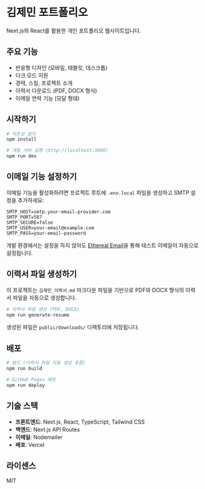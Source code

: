 # 김제민 포트폴리오

Next.js와 React를 활용한 개인 포트폴리오 웹사이트입니다.

## 주요 기능

- 반응형 디자인 (모바일, 태블릿, 데스크톱)
- 다크 모드 지원
- 경력, 스킬, 프로젝트 소개
- 이력서 다운로드 (PDF, DOCX 형식)
- 이메일 연락 기능 (모달 형태)

## 시작하기

```bash
# 의존성 설치
npm install

# 개발 서버 실행 (http://localhost:3000)
npm run dev
```

## 이메일 기능 설정하기

이메일 기능을 활성화하려면 프로젝트 루트에 `.env.local` 파일을 생성하고 SMTP 설정을 추가하세요:

```
SMTP_HOST=smtp.your-email-provider.com
SMTP_PORT=587
SMTP_SECURE=false
SMTP_USER=your-email@example.com
SMTP_PASS=your-email-password
```

개발 환경에서는 설정을 하지 않아도 [Ethereal Email](https://ethereal.email/)을 통해 테스트 이메일이 자동으로 설정됩니다.

## 이력서 파일 생성하기

이 프로젝트는 `김제민_이력서.md` 마크다운 파일을 기반으로 PDF와 DOCX 형식의 이력서 파일을 자동으로 생성합니다.

```bash
# 이력서 파일 생성 (PDF, DOCX)
npm run generate-resume
```

생성된 파일은 `public/downloads/` 디렉토리에 저장됩니다.

## 배포

```bash
# 빌드 (이력서 파일 자동 생성 포함)
npm run build

# GitHub Pages 배포
npm run deploy
```

## 기술 스택

- **프론트엔드**: Next.js, React, TypeScript, Tailwind CSS
- **백엔드**: Next.js API Routes
- **이메일**: Nodemailer
- **배포**: Vercel

## 라이센스

MIT 